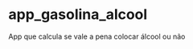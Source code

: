# app_gasolina_alcool

App que calcula se vale a pena colocar álcool ou não

<div align="center"
img src="![1](https://user-images.githubusercontent.com/84870114/168863657-d8bd7925-9409-47fb-bfc3-518218eeb49b.png)
" width="700px" /
/div>
